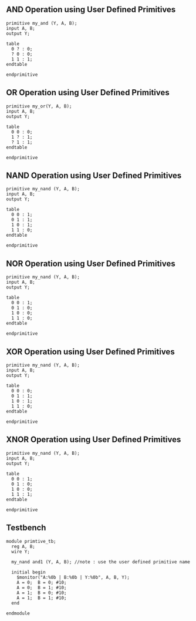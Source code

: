 ## AND Operation using User Defined Primitives
```
primitive my_and (Y, A, B);
input A, B;
output Y;

table
  0 ? : 0;
  ? 0 : 0;
  1 1 : 1;
endtable

endprimitive
```

## OR Operation using User Defined Primitives
```
primitive my_or(Y, A, B);
input A, B;
output Y;

table
  0 0 : 0;
  1 ? : 1;
  ? 1 : 1;
endtable

endprimitive
```
## NAND Operation using User Defined Primitives
```
primitive my_nand (Y, A, B);
input A, B;
output Y;

table
  0 0 : 1;
  0 1 : 1;
  1 0 : 1;
  1 1 : 0;
endtable

endprimitive
```
## NOR Operation using User Defined Primitives
```
primitive my_nand (Y, A, B);
input A, B;
output Y;

table
  0 0 : 1;
  0 1 : 0;
  1 0 : 0;
  1 1 : 0;
endtable

endprimitive
```
## XOR Operation using User Defined Primitives
```
primitive my_nand (Y, A, B);
input A, B;
output Y;

table
  0 0 : 0;
  0 1 : 1;
  1 0 : 1;
  1 1 : 0;
endtable

endprimitive
```
## XNOR Operation using User Defined Primitives
```
primitive my_nand (Y, A, B);
input A, B;
output Y;

table
  0 0 : 1;
  0 1 : 0;
  1 0 : 0;
  1 1 : 1;
endtable

endprimitive
```
## Testbench
```
module primtive_tb;
  reg A, B;
  wire Y;
  
  my_nand and1 (Y, A, B); //note : use the user defined primitive name
  
  initial begin
    $monitor("A:%0b | B:%0b | Y:%0b", A, B, Y);
    A = 0;  B = 0; #10;
    A = 0;  B = 1; #10;
    A = 1;  B = 0; #10;
    A = 1;  B = 1; #10;
  end
  
endmodule
```

